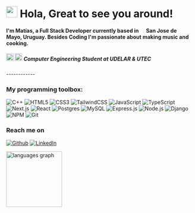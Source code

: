 
<h1><img src="https://slackmojis.com/emojis/92813-pepe-thumbs-up/download" width="30"/> Hola, Great to see you around!</h1>
<p>
<h4> I'm Matías, a Full Stack Developer currently based in <img src="https://cdn-icons-png.flaticon.com/128/197/197599.png" width="13"/> <b>San Jose de Mayo, Uruguay</b>. Besides Coding I'm passionate about making music and cooking. </h4>
<h5> <img src="https://i0.wp.com/parlamentodata.com/wp-content/uploads/2020/05/logo-udelar.png?fit=265%2C310&ssl=1" width="20"/> <img src="https://red.utec.edu.uy/wp-content/uploads/2018/11/09-Isotipo-1.png" width="20"/> Computer Engineering Student at UDELAR & UTEC</h5>
</p>
------------

<h3>My programming toolbox: </h3>

<p>
<img alt="C++" src="https://img.shields.io/badge/c++-%2300599C.svg?style=for-the-badge&logo=c%2B%2B&logoColor=white">
<img alt="HTML5" src="https://img.shields.io/badge/html5-%23E34F26.svg?style=for-the-badge&logo=html5&logoColor=white">
<img alt="CSS3" src="https://img.shields.io/badge/css3-%231572B6.svg?style=for-the-badge&logo=css3&logoColor=white">
<img alt="TailwindCSS" src="https://img.shields.io/badge/tailwindcss-%2338B2AC.svg?style=for-the-badge&logo=tailwind-css&logoColor=white">
<img alt="JavaScript" src="https://img.shields.io/badge/javascript-%23323330.svg?style=for-the-badge&logo=javascript&logoColor=%23F7DF1E">
<img alt="TypeScript" src="https://img.shields.io/badge/typescript-%23007ACC.svg?style=for-the-badge&logo=typescript&logoColor=white">
<img alt="Next.js" src="https://img.shields.io/badge/Next-black?style=for-the-badge&logo=next.js&logoColor=white">
<img alt="React" src="https://img.shields.io/badge/react-%2320232a.svg?style=for-the-badge&logo=react&logoColor=%2361DAFB">
<img alt="Postgres" src="https://img.shields.io/badge/postgres-%23316192.svg?style=for-the-badge&logo=postgresql&logoColor=white">
<img alt="MySQL" src="https://img.shields.io/badge/mysql-4479A1.svg?style=for-the-badge&logo=mysql&logoColor=white">
<img alt="Express.js" src="https://img.shields.io/badge/express.js-%23404d59.svg?style=for-the-badge&logo=express&logoColor=%2361DAFB">
<img alt="Node.js" src="https://img.shields.io/badge/node.js-6DA55F?style=for-the-badge&logo=node.js&logoColor=white">
<img alt="Django" src="https://img.shields.io/badge/django-%23092E20.svg?style=for-the-badge&logo=django&logoColor=white">
<img alt="NPM" src="https://img.shields.io/badge/NPM-%23CB3837.svg?style=for-the-badge&logo=npm&logoColor=white">
<img alt="Git" src="https://img.shields.io/badge/git-%23F05033.svg?style=for-the-badge&logo=git&logoColor=white">
</p>

<h3>Reach me on</h3>
<p><a href="https://github.com/matiasalfarodev" target="_blank"><img alt="Github" src="https://img.shields.io/badge/GitHub-%2312100E.svg?&style=for-the-badge&logo=Github&logoColor=white" /></a> <a href="https://www.linkedin.com/in/matiasalfarodev" target="_blank"><img alt="LinkedIn" src="https://img.shields.io/badge/linkedin-%230077B5.svg?&style=for-the-badge&logo=linkedin&logoColor=white" /></a> 
</p>
<div align="left">
  <img src="https://github-readme-stats.vercel.app/api/top-langs?username=maurodesouza&locale=en&hide_title=false&layout=compact&card_width=320&langs_count=5&theme=dracula&hide_border=false" height="150" alt="languages graph"  />
</div>
